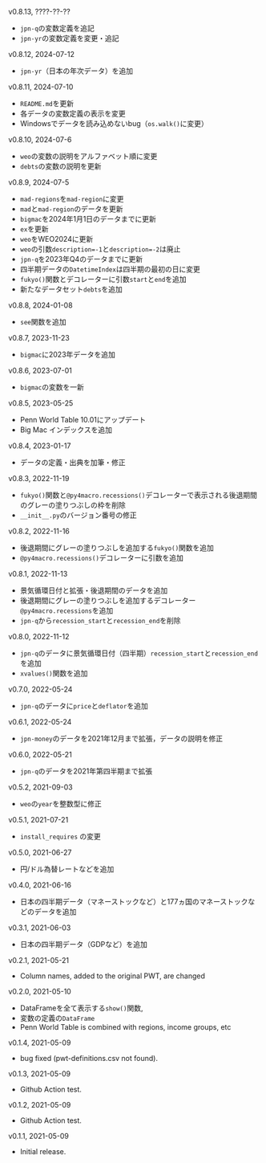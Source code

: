 v0.8.13, ????-??-??
* `jpn-q`の変数定義を追記
* `jpn-yr`の変数定義を変更・追記

v0.8.12, 2024-07-12
* `jpn-yr`（日本の年次データ）を追加

v0.8.11, 2024-07-10
* `README.md`を更新
* 各データの変数定義の表示を変更
* Windowsでデータを読み込めないbug（`os.walk()`に変更）

v0.8.10, 2024-07-6
* `weo`の変数の説明をアルファベット順に変更
* `debts`の変数の説明を更新

v0.8.9, 2024-07-5
* `mad-regions`を`mad-region`に変更
* `mad`と`mad-region`のデータを更新
* `bigmac`を2024年1月1日のデータまでに更新
* `ex`を更新
* `weo`をWEO2024に更新
* `weo`の引数`description=-1`と`description=-2`は廃止
* `jpn-q`を2023年Q4のデータまでに更新
* 四半期データの`DatetimeIndex`は四半期の最初の日に変更
* `fukyo()`関数とデコレーターに引数`start`と`end`を追加
* 新たなデータセット`debts`を追加

v0.8.8, 2024-01-08
* `see`関数を追加

v0.8.7, 2023-11-23
* `bigmac`に2023年データを追加

v0.8.6, 2023-07-01
* `bigmac`の変数を一新

v0.8.5, 2023-05-25
* Penn World Table 10.01にアップデート
* Big Mac インデックスを追加

v0.8.4, 2023-01-17
* データの定義・出典を加筆・修正

v0.8.3, 2022-11-19
* `fukyo()`関数と`@py4macro.recessions()`デコレーターで表示される後退期間のグレーの塗りつぶしの枠を削除
* `__init__.py`のバージョン番号の修正

v0.8.2, 2022-11-16
* 後退期間にグレーの塗りつぶしを追加する`fukyo()`関数を追加
* `@py4macro.recessions()`デコレーターに引数を追加

v0.8.1, 2022-11-13
* 景気循環日付と拡張・後退期間のデータを追加
* 後退期間にグレーの塗りつぶしを追加するデコレーター`@py4macro.recessions`を追加
* `jpn-q`から`recession_start`と`recession_end`を削除

v0.8.0, 2022-11-12
* `jpn-q`のデータに景気循環日付（四半期）`recession_start`と`recession_end`を追加
* `xvalues()`関数を追加

v0.7.0, 2022-05-24
* `jpn-q`のデータに`price`と`deflator`を追加

v0.6.1, 2022-05-24
* `jpn-money`のデータを2021年12月まで拡張，データの説明を修正

v0.6.0, 2022-05-21
* `jpn-q`のデータを2021年第四半期まで拡張

v0.5.2, 2021-09-03
* `weo`の`year`を整数型に修正

v0.5.1, 2021-07-21
* `install_requires` の変更

v0.5.0, 2021-06-27
* 円/ドル為替レートなどを追加

v0.4.0, 2021-06-16
* 日本の四半期データ（マネーストックなど）と177ヵ国のマネーストックなどのデータを追加

v0.3.1, 2021-06-03
* 日本の四半期データ（GDPなど）を追加

v0.2.1, 2021-05-21
* Column names, added to the original PWT, are changed

v0.2.0, 2021-05-10
* DataFrameを全て表示する`show()`関数, 
* 変数の定義の`DataFrame`
* Penn World Table is combined with regions, income groups, etc

v0.1.4, 2021-05-09
* bug fixed (pwt-definitions.csv not found).

v0.1.3, 2021-05-09
* Github Action test.

v0.1.2, 2021-05-09
* Github Action test.

v0.1.1, 2021-05-09
* Initial release.
